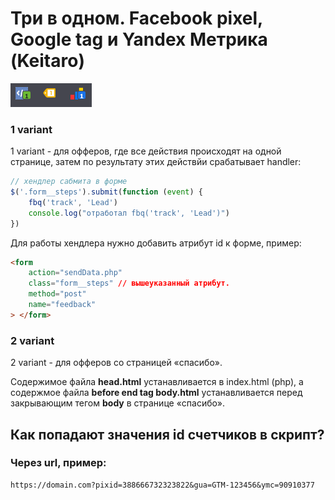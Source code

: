 # Три в одном. Facebook pixel, Google tag и Yandex Метрика (Keitaro)

![counters_Pic](counters_Pic.png)

### 1 variant

1 variant - для офферов, где все действия происходят на одной странице, затем по результату этих действйи срабатывает handler:

```js
// хендлер сабмита в форме
$('.form__steps').submit(function (event) {
	fbq('track', 'Lead')
	console.log("отработал fbq('track', 'Lead')")
})
```

Для работы хендлера нужно добавить атрибут id к форме, пример:

```html
<form
	action="sendData.php"
	class="form__steps" // вышеуказанный атрибут.
	method="post"
	name="feedback"
> </form>
```

### 2 variant

2 variant - для офферов со страницей «спасибо».

Содержимое файла **head.html** устанавливается в index.html (php), а содержмое файла **before end tag body.html** устанавливается перед закрывающим тегом **body** в странице «спасибо».



## Как попадают значения id счетчиков в скрипт?

### Через url, пример:

```url
https://domain.com?pixid=388666732323822&gua=GTM-123456&ymc=90910377
```

